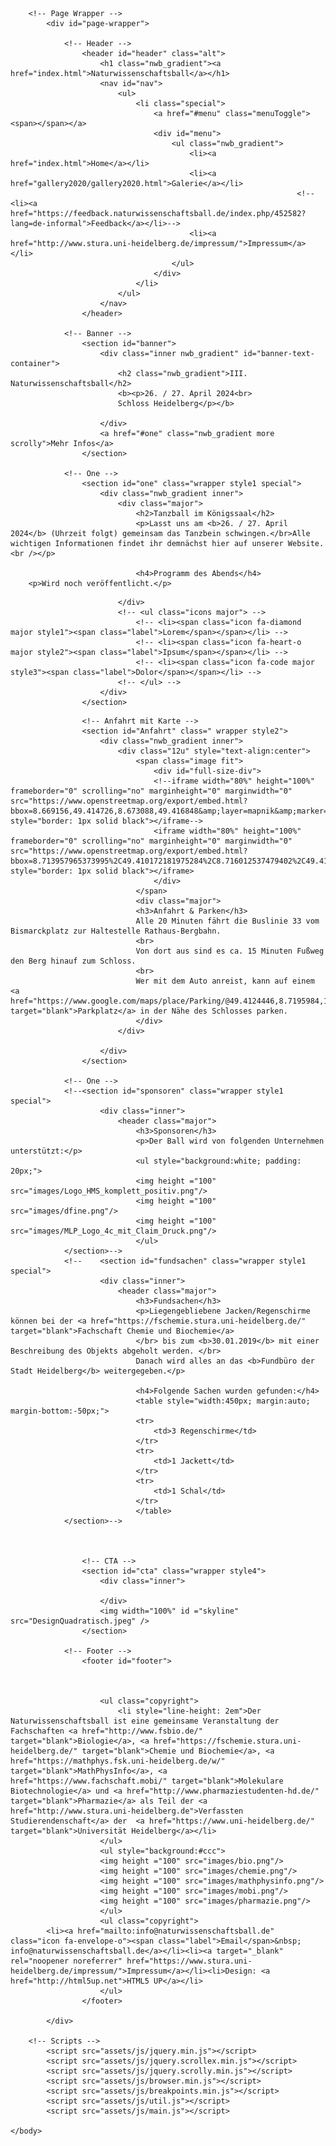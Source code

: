 <html>
	<head>
		<title>Naturwissenschaftsball Heidelberg</title>
		<meta charset="utf-8" />
		<meta name="viewport" content="width=device-width, initial-scale=1, user-scalable=no" />
		<link rel="stylesheet" href="assets/css/main.css" />
		<noscript><link rel="stylesheet" href="assets/css/noscript.css" /></noscript>
	</head>
	<body class="landing is-preload">

		<!-- Page Wrapper -->
			<div id="page-wrapper">

				<!-- Header -->
					<header id="header" class="alt">
						<h1 class="nwb_gradient"><a href="index.html">Naturwissenschaftsball</a></h1>
						<nav id="nav">
							<ul>
								<li class="special">
									<a href="#menu" class="menuToggle"><span></span></a>
									<div id="menu">
										<ul class="nwb_gradient">
											<li><a href="index.html">Home</a></li>
											<li><a href="gallery2020/gallery2020.html">Galerie</a></li>
                                            						<!-- <li><a href="https://feedback.naturwissenschaftsball.de/index.php/452582?lang=de-informal">Feedback</a></li>-->
											<li><a href="http://www.stura.uni-heidelberg.de/impressum/">Impressum</a></li>
										</ul>
									</div>
								</li>
							</ul>
						</nav>
					</header>

				<!-- Banner -->
					<section id="banner">
						<div class="inner nwb_gradient" id="banner-text-container">
							<h2 class="nwb_gradient">III. Naturwissenschaftsball</h2>
							<b><p>26. / 27. April 2024<br>
							Schloss Heidelberg</p></b>
							
						</div>
						<a href="#one" class="nwb_gradient more scrolly">Mehr Infos</a>
					</section>

				<!-- One -->
					<section id="one" class="wrapper style1 special">
						<div class="nwb_gradient inner">
							<div class="major">
								<h2>Tanzball im Königssaal</h2>
								<p>Lasst uns am <b>26. / 27. April 2024</b> (Uhrzeit folgt) gemeinsam das Tanzbein schwingen.</br>Alle wichtigen Informationen findet ihr demnächst hier auf unserer Website.<br /></p>
                                
                                <h4>Programm des Abends</h4>
		<p>Wird noch veröffentlicht.</p>
                                
<!--                                 <p><b>Tickets</b> erhaltet ihr ab dem 15.04.2024 für 35€ bei euren Fachschaften.</p> -->
							</div>
							<!-- <ul class="icons major"> -->
								<!-- <li><span class="icon fa-diamond major style1"><span class="label">Lorem</span></span></li> -->
								<!-- <li><span class="icon fa-heart-o major style2"><span class="label">Ipsum</span></span></li> -->
								<!-- <li><span class="icon fa-code major style3"><span class="label">Dolor</span></span></li> -->
							<!-- </ul> -->
						</div>
					</section>

					
<!-- 					<section id="tanzkurs" class="wrapper style2 special">
						<div class="inner">
								<header class="major">
										<h3>Tanzkurs</h3>
										<p>Um eure Tanzfertigkeiten aufzufrischen, bieten wir euch erstmals zwei Tanzkurse an.
										</br> Diese finden am <b>07.12.2019 </b> für ChaChaCha, Rumba und langsamen Walzer und </br> am <b>14.12.2019</b> für Discofox, Tango und Wiener Walzer </br> jeweils ab <b>13:30 Uhr</b> im Hörsaalzentrum Chemie (INF 252) statt. <br>Außerdem laden wir euch anschließend ab 16 Uhr zum freien Tanzkreis ein. <br>Bitte bringt zum Tanzkurs auch eure Eintrittskarten mit.</br>
										</p>
	</header>
				</div>
</section> -->

                    <!-- Anfahrt mit Karte -->
					<section id="Anfahrt" class=" wrapper style2">
						<div class="nwb_gradient inner">
							<div class="12u" style="text-align:center">
								<span class="image fit">
									<div id="full-size-div">
									<!--iframe width="80%" height="100%" frameborder="0" scrolling="no" marginheight="0" marginwidth="0" src="https://www.openstreetmap.org/export/embed.html?bbox=8.669156,49.414726,8.673088,49.416848&amp;layer=mapnik&amp;marker=49.41574,8.67112" style="border: 1px solid black"></iframe-->
                                    <iframe width="80%" height="100%" frameborder="0" scrolling="no" marginheight="0" marginwidth="0" src="https://www.openstreetmap.org/export/embed.html?bbox=8.713957965373995%2C49.410172181975284%2C8.716012537479402%2C49.411179123708095&amp;layer=mapnik&amp;marker=49.41067478285702%2C8.714985251426697" style="border: 1px solid black"></iframe>
									</div>
								</span>
                                <div class="major">
                                <h3>Anfahrt & Parken</h3>
                                Alle 20 Minuten fährt die Buslinie 33 vom Bismarckplatz zur Haltestelle Rathaus-Bergbahn. 
                                <br>
                                Von dort aus sind es ca. 15 Minuten Fußweg den Berg hinauf zum Schloss.
                                <br>
                                Wer mit dem Auto anreist, kann auf einem <a href="https://www.google.com/maps/place/Parking/@49.4124446,8.7195984,16.46z/data=!4m5!3m4!1s0x4797c1af4c04679d:0xa1f37b21b747c8b4!8m2!3d49.4124394!4d8.7202096" target="blank">Parkplatz</a> in der Nähe des Schlosses parken.
                                </div>
							</div>
                            
						</div>
					</section>

				<!-- One -->
                <!--<section id="sponsoren" class="wrapper style1 special">
                        <div class="inner">
                            <header class="major">
                                <h3>Sponsoren</h3>
                                <p>Der Ball wird von folgenden Unternehmen unterstützt:</p>
                                <ul style="background:white; padding: 20px;">
                                <img height ="100" src="images/Logo_HMS_komplett_positiv.png"/>
                                <img height ="100" src="images/dfine.png"/>
                                <img height ="100" src="images/MLP_Logo_4c_mit_Claim_Druck.png"/>
                                </ul>
                </section>-->
				<!--	<section id="fundsachen" class="wrapper style1 special">
						<div class="inner">
							<header class="major">
								<h3>Fundsachen</h3>
								<p>Liegengebliebene Jacken/Regenschirme können bei der <a href="https://fschemie.stura.uni-heidelberg.de/" target="blank">Fachschaft Chemie und Biochemie</a> 
								</br> bis zum <b>30.01.2019</b> mit einer Beschreibung des Objekts abgeholt werden. </br>
								Danach wird alles an das <b>Fundbüro der Stadt Heidelberg</b> weitergegeben.</p>
                                
                                <h4>Folgende Sachen wurden gefunden:</h4>
                                <table style="width:450px; margin:auto; margin-bottom:-50px;">
                                <tr>
                                    <td>3 Regenschirme</td>
                                </tr>
                                <tr>
                                    <td>1 Jackett</td>
                                </tr>
                                <tr>
                                    <td>1 Schal</td>
                                </tr>
                                </table>
				</section>-->
                                
                    

                    <!-- CTA -->
					<section id="cta" class="wrapper style4">
						<div class="inner">
							
						</div>
                        <img width="100%" id ="skyline" src="DesignQuadratisch.jpeg" />
					</section>
                    
				<!-- Footer -->
					<footer id="footer">
                        
							
						
						<ul class="copyright">
                            <li style="line-height: 2em">Der Naturwissenschaftsball ist eine gemeinsame Veranstaltung der Fachschaften <a href="http://www.fsbio.de/" target="blank">Biologie</a>, <a href="https://fschemie.stura.uni-heidelberg.de/" target="blank">Chemie und Biochemie</a>, <a href="https://mathphys.fsk.uni-heidelberg.de/w/" target="blank">MathPhysInfo</a>, <a href="https://www.fachschaft.mobi/" target="blank">Molekulare Biotechnologie</a> und <a href="http://www.pharmaziestudenten-hd.de/" target="blank">Pharmazie</a> als Teil der <a href="http://www.stura.uni-heidelberg.de">Verfassten Studierendenschaft</a> der  <a href="https://www.uni-heidelberg.de/" target="blank">Universität Heidelberg</a></li>
                        </ul>
                        <ul style="background:#ccc">
                        <img height ="100" src="images/bio.png"/>
                        <img height ="100" src="images/chemie.png"/>
                        <img height ="100" src="images/mathphysinfo.png"/>
                        <img height ="100" src="images/mobi.png"/>
                        <img height ="100" src="images/pharmazie.png"/>
                        </ul>
                        <ul class="copyright">
			<li><a href="mailto:info@naturwissenschaftsball.de" class="icon fa-envelope-o"><span class="label">Email</span>&nbsp; info@naturwissenschaftsball.de</a></li><li><a target="_blank" rel="noopener noreferrer" href="https://www.stura.uni-heidelberg.de/impressum/">Impressum</a></li><li>Design: <a href="http://html5up.net">HTML5 UP</a></li>
						</ul>
					</footer>

			</div>

		<!-- Scripts -->
			<script src="assets/js/jquery.min.js"></script>
			<script src="assets/js/jquery.scrollex.min.js"></script>
			<script src="assets/js/jquery.scrolly.min.js"></script>
			<script src="assets/js/browser.min.js"></script>
			<script src="assets/js/breakpoints.min.js"></script>
			<script src="assets/js/util.js"></script>
			<script src="assets/js/main.js"></script>

	</body>
</html>
